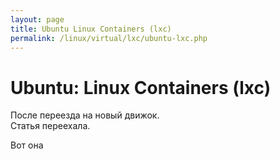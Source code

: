 ```yaml
---
layout: page
title: Ubuntu Linux Containers (lxc)
permalink: /linux/virtual/lxc/ubuntu-lxc.php
---
```



# Ubuntu: Linux Containers (lxc)


После переезда на новый движок.  
Статья переехала.

Вот она <a href="http://sysadm.ru/linux/containers/lxc/ubuntu-lxc/"></a>
